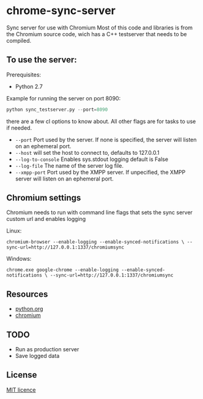 chrome-sync-server
==================

Sync server for use with Chromium
Most of this code and libraries is from the Chromium source code, wich has a C++ testserver that needs to be compiled.

## To use the server:

Prerequisites:
  * Python 2.7

Example for running the server on port 8090:
  ```python
  python sync_testserver.py --port=8090
  ```
  
there are a few cl options to know about. All other flags are for tasks to use if needed.

- `--port` Port used by the server. If none is specified, the server will listen on an ephemeral port.
- `--host` will set the host to connect to, defaults to 127.0.0.1
- `--log-to-console` Enables sys.stdout logging default is False
- `--log-file` The name of the server log file.
- `--xmpp-port` Port used by the XMPP server. If unpecified, the XMPP server will listen on an ephemeral port.
	

## Chromium settings

Chromium needs to run with command line flags that sets the sync server custom url and enables logging

Linux:
```
chromium-browser --enable-logging --enable-synced-notifications \ --sync-url=http://127.0.0.1:1337/chromiumsync
```

Windows:
```
chrome.exe google-chrome --enable-logging --enable-synced-notifications \ --sync-url=http://127.0.0.1:1337/chromiumsync
```
## Resources

  - [python.org](http://python.org/)
  - [chromium](http://chromium.org/)

## TODO

  - Run as production server
  - Save logged data

  
## License
[MIT licence](http://opensource.org/licenses/MIT)
